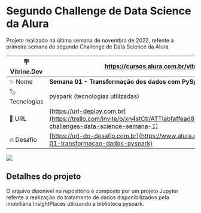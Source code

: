 # Segundo Challenge de Data Science da Alura

Projeto realizado na última semana de novembro de 2022, refente a primeira semana do segundo Challenge de Data Science da Alura.

| :placard: Vitrine.Dev |https://cursos.alura.com.br/vitrinedev/marceloviana1991|
| -------------  | --- |
| :sparkles: Nome        | **Semana 01 - Transformação dos dados com PySpark**
| :label: Tecnologias | pyspark (tecnologias utilizadas)
| :rocket: URL         | [https://url-deploy.com.br](https://trello.com/invite/b/xn4stCtl/ATTIabfaffead8784c4c581a48c879fd2888AA681C52/alura-challenges-data-science-semana-1)
| :fire: Desafio     | [https://url-do-desafio.com.br](https://www.alura.com.br/challenges/data-science-2/semana-01-transformacao-dados-pyspark)

<!-- Inserir imagem com a #vitrinedev ao final do link -->
![](https://github.com/stars/marceloviana1991/lists/segundo-challenge-data-science#vitrinedev)

## Detalhes do projeto

O arquivo diponível no repositório é composto por um projeto Jupyter refente a realização do tratamento de dados disponibilizados pela imobiliária InsightPlaces utilizando a biblioteca pyspark.
